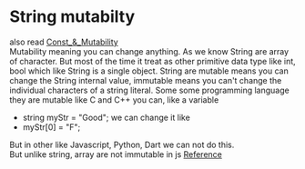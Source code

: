 # String mutabilty  
also read [Const_&_Mutability](https://github.com/SazinSamin/Samin_Reading_Room/tree/main/Documentation/Const_%26_Mutability)  
Mutability meaning you can change anything. As we know String are array of character. But most of the time it treat as other primitive 
data type like int, bool which like String is a single object. String are mutable means you can change the String internal value, immutable means you can't change the individual characters of a string literal. Some some programming language they are mutable like C and C++ you can,
like a variable

- string myStr = "Good";
we can change it like 
- myStr[0] = "F";


But in other like Javascript, Python, Dart we can not do this.  
But unlike string, array are not immutable in js
[Reference](https://lemire.me/blog/2017/07/07/are-your-strings-immutable/)
